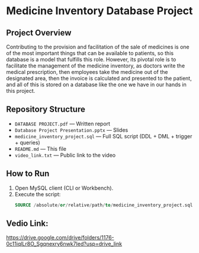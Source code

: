 # Medicine Inventory Database Project

## Project Overview
Contributing to the provision and facilitation of the sale of medicines
is one of the most important things that can be available to patients, so
this database is a model that fulfills this role. However, its pivotal role is
to facilitate the management of the medicine inventory, as doctors write
the medical prescription, then employees take the medicine out of the
designated area, then the invoice is calculated and presented to the patient,
and all of this is stored on a database like the one we have in our hands in
this project.

## Repository Structure
- `DATABASE PROJECT.pdf` — Written report
- `Database Project Presentation.pptx` — Slides
- `medicine_inventory_project.sql` — Full SQL script (DDL + DML + trigger + queries)
- `README.md` — This file
- `video_link.txt` — Public link to the video

## How to Run
1. Open MySQL client (CLI or Workbench).
2. Execute the script:
   ```sql
   SOURCE /absolute/or/relative/path/to/medicine_inventory_project.sql;

## Vedio Link:
https://drive.google.com/drive/folders/1176-0c11iqlLr8O_Sgqnexry6nwk7Ied?usp=drive_link
